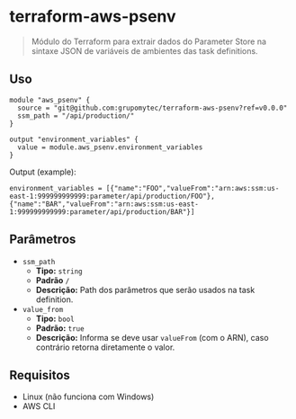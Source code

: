 # terraform-aws-psenv

> Módulo do Terraform para extrair dados do Parameter Store na sintaxe JSON de variáveis de ambientes das task definitions.

## Uso

```hcl
module "aws_psenv" {
  source = "git@github.com:grupomytec/terraform-aws-psenv?ref=v0.0.0"
  ssm_path = "/api/production/"
}

output "environment_variables" {
  value = module.aws_psenv.environment_variables
}
```

Output (example):

```
environment_variables = [{"name":"FOO","valueFrom":"arn:aws:ssm:us-east-1:999999999999:parameter/api/production/FOO"},{"name":"BAR","valueFrom":"arn:aws:ssm:us-east-1:999999999999:parameter/api/production/BAR"}]
```

## Parâmetros

- `ssm_path`
  - **Tipo:** `string`
  - **Padrão** `/`
  - **Descrição:** Path dos parâmetros que serão usados na task definition.
- `value_from`
  - **Tipo:** `bool`
  - **Padrão:** `true`
  - **Descrição:** Informa se deve usar `valueFrom` (com o ARN), caso contrário retorna diretamente o valor.

## Requisitos

- Linux (não funciona com Windows)
- AWS CLI
